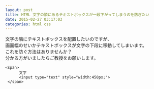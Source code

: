 ```yaml
---
layout: post
title: HTML 文字の隣にあるテキストボックスが一段下がってしまうのを防ぎたい
date: 2015-02-27 03:17:03
categories: html css
---
```

<p>文字の隣にテキストボックスを配置したいのですが、<br>
画面幅のせいかテキストボックスが文字の下段に移動してしまいます。<br>
これを防ぐ方法はありませんか？<br>
分かる方がいましたらご教授をお願いします。</p>

<pre><code>&lt;span&gt;
      文字
      &lt;input type="text" style="width:450px;"&gt;
 &lt;/span&gt;
</code></pre>
